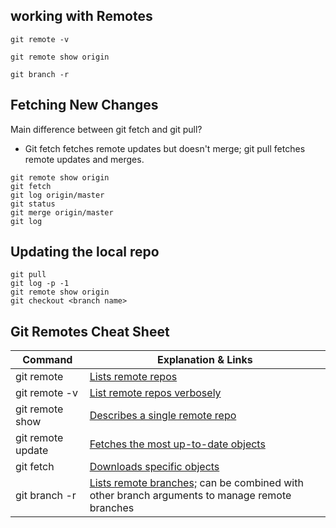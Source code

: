 ## working with Remotes

`git remote -v`

`git remote show origin`

`git branch -r`

## Fetching New Changes

Main difference between git fetch and git pull?
- Git fetch fetches remote updates but doesn't merge; git pull fetches remote updates and merges.

```
git remote show origin
git fetch
git log origin/master
git status
git merge origin/master
git log
```

## Updating the local repo

```
git pull
git log -p -1
git remote show origin
git checkout <branch name>
```
## Git Remotes Cheat Sheet

|Command|Explanation & Links|
|--|--|
|git remote |[Lists remote repos](https://git-scm.com/docs/git-remote)|
|git remote -v|[List remote repos verbosely](https://git-scm.com/docs/git-remote#Documentation/git-remote.txt--v)|
|git remote show <name>|[Describes a single remote repo](https://git-scm.com/docs/git-remote#Documentation/git-remote.txt-emshowem)|
|git remote update|	[Fetches the most up-to-date objects](https://git-scm.com/docs/git-remote#Documentation/git-remote.txt-emupdateem)|
|git fetch|[Downloads specific objects](https://git-scm.com/docs/git-fetch)|
|git branch -r|	[Lists remote branches;](https://git-scm.com/docs/git-branch#Documentation/git-branch.txt--r) can be combined with other branch arguments to manage remote branches|

